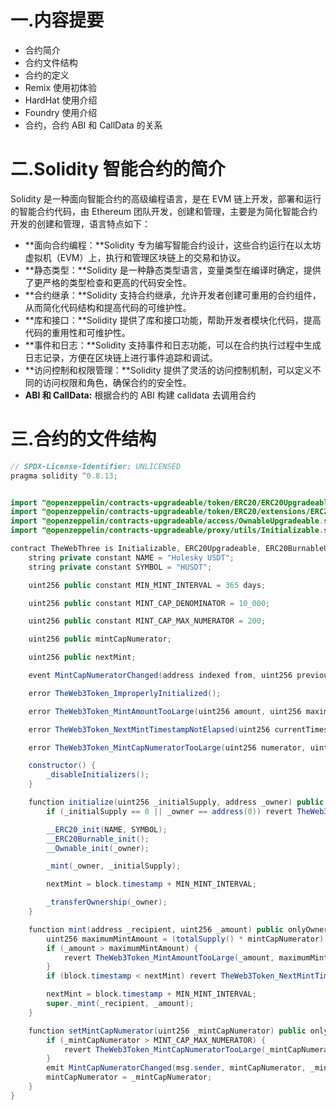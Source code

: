 # 一.内容提要

- 合约简介
- 合约文件结构
- 合约的定义
- Remix 使用初体验
- HardHat 使用介绍
- Foundry 使用介绍
- 合约，合约 ABI 和 CallData 的关系

# 二.Solidity 智能合约的简介

Solidity 是一种面向智能合约的高级编程语言，是在 EVM 链上开发，部署和运行的智能合约代码，由 Ethereum 团队开发，创建和管理，主要是为简化智能合约开发的创建和管理，语言特点如下：

- **面向合约编程：**Solidity 专为编写智能合约设计，这些合约运行在以太坊虚拟机（EVM）上，执行和管理区块链上的交易和协议。
- **静态类型：**Solidity 是一种静态类型语言，变量类型在编译时确定，提供了更严格的类型检查和更高的代码安全性。
- **合约继承：**Solidity 支持合约继承，允许开发者创建可重用的合约组件，从而简化代码结构和提高代码的可维护性。
- **库和接口：**Solidity 提供了库和接口功能，帮助开发者模块化代码，提高代码的重用性和可维护性。
- **事件和日志：**Solidity 支持事件和日志功能，可以在合约执行过程中生成日志记录，方便在区块链上进行事件追踪和调试。
- **访问控制和权限管理：**Solidity 提供了灵活的访问控制机制，可以定义不同的访问权限和角色，确保合约的安全性。
- **ABI 和 CallData:** 根据合约的 ABI 构建 calldata 去调用合约

# 三.合约的文件结构



```Java
// SPDX-License-Identifier: UNLICENSED
pragma solidity ^0.8.13;


import "@openzeppelin/contracts-upgradeable/token/ERC20/ERC20Upgradeable.sol";
import "@openzeppelin/contracts-upgradeable/token/ERC20/extensions/ERC20BurnableUpgradeable.sol";
import "@openzeppelin/contracts-upgradeable/access/OwnableUpgradeable.sol";
import "@openzeppelin/contracts-upgradeable/proxy/utils/Initializable.sol";

contract TheWebThree is Initializable, ERC20Upgradeable, ERC20BurnableUpgradeable, OwnableUpgradeable {
    string private constant NAME = "Holesky USDT";
    string private constant SYMBOL = "HUSDT";

    uint256 public constant MIN_MINT_INTERVAL = 365 days;

    uint256 public constant MINT_CAP_DENOMINATOR = 10_000;

    uint256 public constant MINT_CAP_MAX_NUMERATOR = 200;

    uint256 public mintCapNumerator;

    uint256 public nextMint;

    event MintCapNumeratorChanged(address indexed from, uint256 previousMintCapNumerator, uint256 newMintCapNumerator);

    error TheWeb3Token_ImproperlyInitialized();

    error TheWeb3Token_MintAmountTooLarge(uint256 amount, uint256 maximumAmount);

    error TheWeb3Token_NextMintTimestampNotElapsed(uint256 currentTimestamp, uint256 nextMintTimestamp);

    error TheWeb3Token_MintCapNumeratorTooLarge(uint256 numerator, uint256 maximumNumerator);

    constructor() {
        _disableInitializers();
    }

    function initialize(uint256 _initialSupply, address _owner) public initializer {
        if (_initialSupply == 0 || _owner == address(0)) revert TheWeb3Token_ImproperlyInitialized();

        __ERC20_init(NAME, SYMBOL);
        __ERC20Burnable_init();
        __Ownable_init(_owner);

        _mint(_owner, _initialSupply);

        nextMint = block.timestamp + MIN_MINT_INTERVAL;

        _transferOwnership(_owner);
    }

    function mint(address _recipient, uint256 _amount) public onlyOwner {
        uint256 maximumMintAmount = (totalSupply() * mintCapNumerator) / MINT_CAP_DENOMINATOR;
        if (_amount > maximumMintAmount) {
            revert TheWeb3Token_MintAmountTooLarge(_amount, maximumMintAmount);
        }
        if (block.timestamp < nextMint) revert TheWeb3Token_NextMintTimestampNotElapsed(block.timestamp, nextMint);

        nextMint = block.timestamp + MIN_MINT_INTERVAL;
        super._mint(_recipient, _amount);
    }

    function setMintCapNumerator(uint256 _mintCapNumerator) public onlyOwner {
        if (_mintCapNumerator > MINT_CAP_MAX_NUMERATOR) {
            revert TheWeb3Token_MintCapNumeratorTooLarge(_mintCapNumerator, MINT_CAP_MAX_NUMERATOR);
        }
        emit MintCapNumeratorChanged(msg.sender, mintCapNumerator, _mintCapNumerator);
        mintCapNumerator = _mintCapNumerator;
    }
}
```